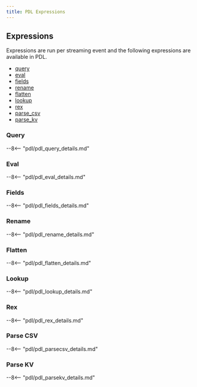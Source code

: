 ```yaml
---
title: PDL Expressions
---
```


## Expressions
Expressions are run per streaming event and the following expressions are available in PDL.

- [query](#query)
- [eval](#eval)
- [fields](#fields)
- [rename](#rename)
- [flatten](#flatten)
- [lookup](#lookup)
- [rex](#rex)
- [parse_csv](#parse-csv)
- [parse_kv](#parse-kv)

### Query
--8<-- "pdl/pdl_query_details.md"

### Eval
--8<-- "pdl/pdl_eval_details.md"

### Fields
--8<-- "pdl/pdl_fields_details.md"

### Rename
--8<-- "pdl/pdl_rename_details.md"

### Flatten
--8<-- "pdl/pdl_flatten_details.md"

### Lookup
--8<-- "pdl/pdl_lookup_details.md"

### Rex
--8<-- "pdl/pdl_rex_details.md"

### Parse CSV
--8<-- "pdl/pdl_parsecsv_details.md"

### Parse KV
--8<-- "pdl/pdl_parsekv_details.md"